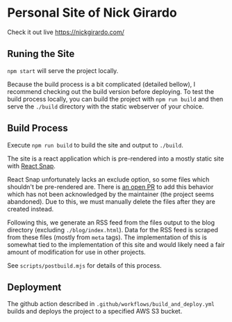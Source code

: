 Personal Site of Nick Girardo
=============================

Check it out live <https://nickgirardo.com/>

Runing the Site
---------------

`npm start` will serve the project locally.

Because the build process is a bit complicated (detailed bellow), I recommend checking out the build version before deploying.  To test the build process locally, you can build the project with `npm run build` and then serve the `./build` directory with the static webserver of your choice.

Build Process
-------------

Execute `npm run build` to build the site and output to `./build`.

The site is a react application which is pre-rendered into a mostly static site with [React Snap](https://github.com/stereobooster/react-snap).

React Snap unfortunately lacks an exclude option, so some files which shouldn't be pre-rendered are.  There is [an open PR](https://github.com/stereobooster/react-snap/pull/515) to add this behavior which has not been acknowledged by the maintainer (the project seems abandoned).  Due to this, we must manually delete the files after they are created instead.

Following this, we generate an RSS feed from the files output to the blog directory (excluding `./blog/index.html`).  Data for the RSS feed is scraped from these files (mostly from `meta` tags).  The implementation of this is somewhat tied to the implementation of this site and would likely need a fair amount of modification for use in other projects.

See `scripts/postbuild.mjs` for details of this process.

Deployment
----------

The github action described in `.github/workflows/build_and_deploy.yml` builds and deploys the project to a specified AWS S3 bucket.
